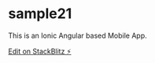 # sample21
This is an Ionic Angular based Mobile App.

[Edit on StackBlitz ⚡️](https://stackblitz.com/edit/sample21)